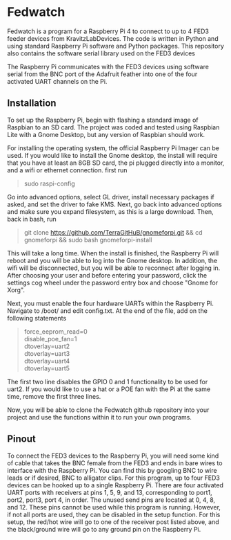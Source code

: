 # Fedwatch
Fedwatch is a program for a Raspberry Pi 4 to connect to up to 4 FED3 feeder devices from KravitzLabDevices. The code is written in Python and using standard Raspberry Pi software and Python packages. This repository also contains the software serial library used on the FED3 devices

The Raspberry Pi communicates with the FED3 devices using software serial from the BNC port of the Adafruit feather into one of the four activated UART channels on the Pi.

## Installation
To set up the Raspberry Pi, begin with flashing a standard image of Raspbian to an SD card. The project was coded and tested using Raspbian Lite with a Gnome Desktop, but any version of Raspbian should work.

For installing the operating system, the official Raspberry Pi Imager can be used. If you would like to install the Gnome desktop, the install will require that you have at least an 8GB SD card, the pi plugged directly into a monitor, and a wifi or ethernet connection. first run

>sudo raspi-config

Go into advanced options, select GL driver, install necessary packages if asked, and set the driver to fake KMS. Next, go back into advanced options and make sure you expand filesystem, as this is a large download. Then, back in bash, run

>git clone https://github.com/TerraGitHuB/gnomeforpi.git && cd gnomeforpi && sudo bash gnomeforpi-install

This will take a long time. When the install is finished, the Raspberry Pi will reboot and you will be able to log into the Gnome desktop. In addition, the wifi will be disconnected, but you will be able to reconnect after logging in. After choosing your user and before entering your password, click the settings cog wheel under the password entry box and choose "Gnome for Xorg".

Next, you must enable the four hardware UARTs within the Raspberry Pi. Navigate to /boot/ and edit config.txt. At the end of the file, add on the following statements

>force_eeprom_read=0\
>disable_poe_fan=1\
>dtoverlay=uart2\
>dtoverlay=uart3\
>dtoverlay=uart4\
>dtoverlay=uart5

The first two line disables the GPIO 0 and 1 functionality to be used for uart2. If you would like to use a hat or a POE fan with the Pi at the same time, remove the first three lines.

Now, you will be able to clone the Fedwatch github repository into your project and use the functions within it to run your own programs.

## Pinout
To connect the FED3 devices to the Raspberry Pi, you will need some kind of cable that takes the BNC female from the FED3 and ends in bare wires to interface with the Raspberry Pi. You can find this by googling BNC to wire leads or if desired, BNC to alligator clips. For this program, up to four FED3 devices can be hooked up to a single Raspberry Pi. There are four activated UART ports with receivers at pins 1, 5, 9, and 13, corresponding to port1, port2, port3, port 4, in order. The unused send pins are located at 0, 4, 8, and 12. These pins cannot be used while this program is running. However, if not all ports are used, they can be disabled in the setup function. For this setup, the red/hot wire will go to one of the receiver post listed above, and the black/ground wire will go to any ground pin on the Raspberry Pi.
